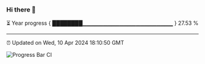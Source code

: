 ### Hi there 👋

⏳ Year progress { ████████▁▁▁▁▁▁▁▁▁▁▁▁▁▁▁▁▁▁▁▁▁▁ } 27.53 %

---

⏰ Updated on Wed, 10 Apr 2024 18:10:50 GMT

![Progress Bar CI](https://github.com/Shyam-Makwana/GitHub-Actions-Demo/workflows/Progress%20Bar%20CI/badge.svg)
